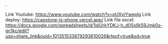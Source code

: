 
<!-- font family: Rubik, Poppins -->
<!-- Color: màu cam, màu xanh đen -->.

<!-- Cho e gửi lại link deploy -->

Link Youtube: https://www.youtube.com/watch?v=pUXyiYweplg
Link deploy: https://capstone-js-phone.vercel.app/
Link file excel: https://docs.google.com/spreadsheets/d/1qlUrkYDKJ-h_d05xIlk59Jmk0s-gc1kc/edit?usp=share_link&ouid=101351533879293610026&rtpof=true&sd=true
